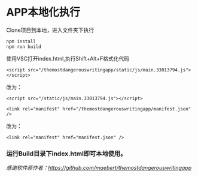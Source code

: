 # APP本地化执行
Clone项目到本地，进入文件夹下执行
```
npm install
npm run build
```

使用VSC打开index.html,执行Shift+Alt+F格式化代码

```
<script src="/themostdangerouswritingapp/static/js/main.33013794.js"></script>
```
改为：
```
<script src="/static/js/main.33013794.js"></script>
```


```
<link rel="manifest" href="/themostdangerouswritingapp/manifest.json" />
```  
改为：
```
<link rel="manifest" href="manifest.json" />
```

### 运行Build目录下index.html即可本地使用。

_感谢软件原作者：https://github.com/maebert/themostdangerouswritingapp_

